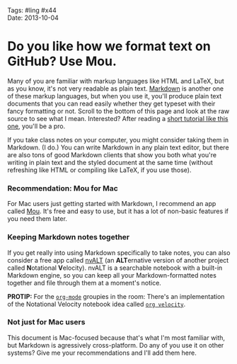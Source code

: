 Tags: #ling #x44  
Date: 2013-10-04

# Do you like how we format text on GitHub? Use Mou.

Many of you are familiar with markup languages like HTML and LaTeX, but as you know, it's not very readable as plain text. [Markdown](http://daringfireball.net/projects/markdown/) is another one of these markup languages, but when you use it, you'll produce plain text documents that you can read easily whether they get typeset with their fancy formatting or not. Scroll to the bottom of this page and look at the raw source to see what I mean. Interested? After reading a [short tutorial like this one](http://net.tutsplus.com/tutorials/tools-and-tips/markdown-the-ins-and-outs/), you'll be a pro.

If you take class notes on your computer, you might consider taking them in Markdown. (I do.) You can write Markdown in any plain text editor, but there are also tons of good Markdown clients that show you both what you're writing in plain text and the styled document at the same time (without refreshing like HTML or compiling like LaTeX, if you use those).

### Recommendation: Mou for Mac

For Mac users just getting started with Markdown, I recommend an app called [Mou](http://mouapp.com/). It's free and easy to use, but it has a lot of non-basic features if you need them later.

### Keeping Markdown notes together

If you get really into using Markdown specifically to take notes, you can also consider a free app called [nvALT](http://brettterpstra.com/projects/nvalt/) (an **ALT**ernative version of another project called **N**otational **V**elocity). nvALT is a searchable notebook with a built-in Markdown engine, so you can keep all your Markdown-formatted notes together and file through them at a moment's notice.

**PROTIP:** For the [`org-mode`](http://orgmode.org/) groupies in the room: There's an implementation of the Notational Velocity notebook idea called [`org velocity`](http://orgmode.org/worg/org-contrib/org-velocity.html).

### Not just for Mac users

This document is Mac-focused because that's what I'm most familiar with, but Markdown is agressively cross-platform. Do any of you use it on other systems? Give me your recommendations and I'll add them here.
